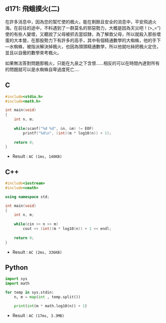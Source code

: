 ## d171: 飛蛾撲火(二)
在許多消息中，因為您的幫忙使的楓火，能在剩餘且安全的消息中，平安飛過火海。在前往的途中，不料遇到了一群莫名的邪惡勢力，大概是因為天災吧！(>_<”)使的有些人變壞，又聽說了父母被抓去當奴隸，為了解救父母，所以就殺入那些壞蛋的大本營，在那股勢力下有許多的高手，其中有個精通數學的大蜘蛛，他的手下—水蜘蛛，被指派解決掉楓火，也因為頭頭精通數學，所以他就吐絲把楓火定住，並且以自傲的數學來考楓火。

如果無法答對問題那楓火，只能在九泉之下含恨......相反的可以在時間內達對所有的問題就可以是水蜘蛛自卑過度死亡....

## C
```C
#include<stdio.h>
#include<math.h>

int main(void)
{
	int n, m;
	
	while(scanf("%d %d", &n, &m) != EOF)
		printf("%d\n", (int)(m * log10(n)) + 1);
	
	return 0;
}
```
 * Result : `AC (1ms, 140KB)`

## C++
```C++
#include<iostream>
#include<cmath>

using namespace std;

int main(void)
{
	int n, m;
	
	while(cin >> n >> m)
		cout << (int)(m * log10(n)) + 1 << endl;
	
	return 0;
}
```
 * Result : `AC (2ms, 336KB)`

## Python
```python
import sys
import math

for temp in sys.stdin:
    n, m = map(int , temp.split())

    print(int(m * math.log10(n)) + 1)
```
 * Result : `AC (17ms, 3.3MB)`
